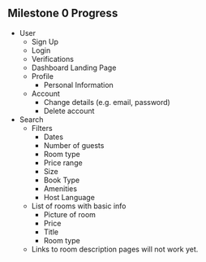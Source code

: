 ## Milestone 0 Progress

- User
  * Sign Up
  * Login
  * Verifications
  * Dashboard Landing Page
  * Profile
    + Personal Information
  * Account
    + Change details (e.g. email, password)
    + Delete account
- Search
  * Filters
    + Dates
    + Number of guests
    + Room type
    + Price range
    + Size
    + Book Type
    + Amenities
    + Host Language
  * List of rooms with basic info
    + Picture of room
    + Price
    + Title
    + Room type
  * Links to room description pages will not work yet.
